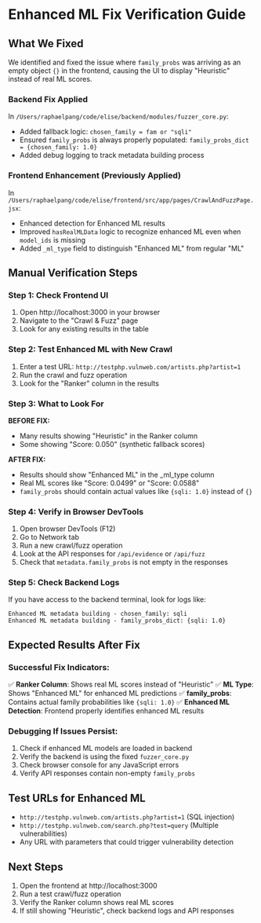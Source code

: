 # Enhanced ML Fix Verification Guide

## What We Fixed
We identified and fixed the issue where `family_probs` was arriving as an empty object `{}` in the frontend, causing the UI to display "Heuristic" instead of real ML scores.

### Backend Fix Applied
In `/Users/raphaelpang/code/elise/backend/modules/fuzzer_core.py`:
- Added fallback logic: `chosen_family = fam or "sqli"`
- Ensured `family_probs` is always properly populated: `family_probs_dict = {chosen_family: 1.0}`
- Added debug logging to track metadata building process

### Frontend Enhancement (Previously Applied)
In `/Users/raphaelpang/code/elise/frontend/src/app/pages/CrawlAndFuzzPage.jsx`:
- Enhanced detection for Enhanced ML results
- Improved `hasRealMLData` logic to recognize enhanced ML even when `model_ids` is missing
- Added `_ml_type` field to distinguish "Enhanced ML" from regular "ML"

## Manual Verification Steps

### Step 1: Check Frontend UI
1. Open http://localhost:3000 in your browser
2. Navigate to the "Crawl & Fuzz" page
3. Look for any existing results in the table

### Step 2: Test Enhanced ML with New Crawl
1. Enter a test URL: `http://testphp.vulnweb.com/artists.php?artist=1`
2. Run the crawl and fuzz operation
3. Look for the "Ranker" column in the results

### Step 3: What to Look For
**BEFORE FIX:** 
- Many results showing "Heuristic" in the Ranker column
- Some showing "Score: 0.050" (synthetic fallback scores)

**AFTER FIX:**
- Results should show "Enhanced ML" in the _ml_type column
- Real ML scores like "Score: 0.0499" or "Score: 0.0588"
- `family_probs` should contain actual values like `{sqli: 1.0}` instead of `{}`

### Step 4: Verify in Browser DevTools
1. Open browser DevTools (F12)
2. Go to Network tab
3. Run a new crawl/fuzz operation
4. Look at the API responses for `/api/evidence` or `/api/fuzz`
5. Check that `metadata.family_probs` is not empty in the responses

### Step 5: Check Backend Logs
If you have access to the backend terminal, look for logs like:
```
Enhanced ML metadata building - chosen_family: sqli
Enhanced ML metadata building - family_probs_dict: {sqli: 1.0}
```

## Expected Results After Fix

### Successful Fix Indicators:
✅ **Ranker Column**: Shows real ML scores instead of "Heuristic"
✅ **ML Type**: Shows "Enhanced ML" for enhanced ML predictions
✅ **family_probs**: Contains actual family probabilities like `{sqli: 1.0}`
✅ **Enhanced ML Detection**: Frontend properly identifies enhanced ML results

### Debugging If Issues Persist:
1. Check if enhanced ML models are loaded in backend
2. Verify the backend is using the fixed `fuzzer_core.py`
3. Check browser console for any JavaScript errors
4. Verify API responses contain non-empty `family_probs`

## Test URLs for Enhanced ML
- `http://testphp.vulnweb.com/artists.php?artist=1` (SQL injection)
- `http://testphp.vulnweb.com/search.php?test=query` (Multiple vulnerabilities)
- Any URL with parameters that could trigger vulnerability detection

## Next Steps
1. Open the frontend at http://localhost:3000
2. Run a test crawl/fuzz operation
3. Verify the Ranker column shows real ML scores
4. If still showing "Heuristic", check backend logs and API responses
